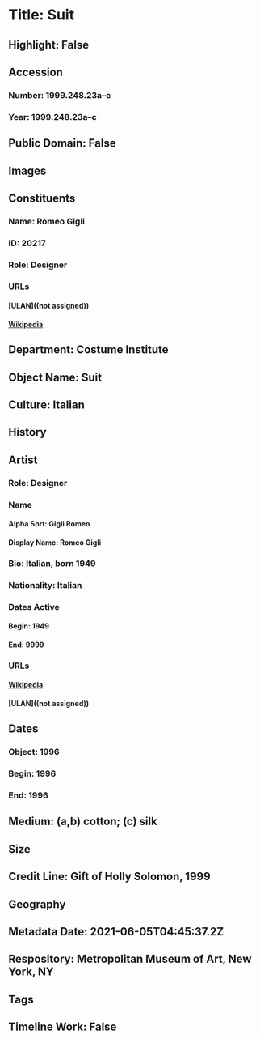 # Title: Suit
## Highlight: False
## Accession
### Number: 1999.248.23a–c
### Year: 1999.248.23a–c
## Public Domain: False
## Images
## Constituents
### Name: Romeo Gigli
### ID: 20217
### Role: Designer
### URLs
#### [ULAN]((not assigned))
#### [Wikipedia](https://www.wikidata.org/wiki/Q330009)
## Department: Costume Institute
## Object Name: Suit
## Culture: Italian
## History
## Artist
### Role: Designer
### Name
#### Alpha Sort: Gigli Romeo
#### Display Name: Romeo Gigli
### Bio: Italian, born 1949
### Nationality: Italian
### Dates Active
#### Begin: 1949
#### End: 9999
### URLs
#### [Wikipedia](https://www.wikidata.org/wiki/Q330009)
#### [ULAN]((not assigned))
## Dates
### Object: 1996
### Begin: 1996
### End: 1996
## Medium: (a,b) cotton; (c) silk
## Size
## Credit Line: Gift of Holly Solomon, 1999
## Geography
## Metadata Date: 2021-06-05T04:45:37.2Z
## Respository: Metropolitan Museum of Art, New York, NY
## Tags
## Timeline Work: False